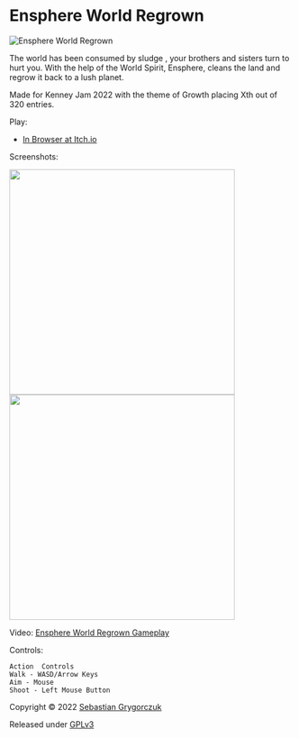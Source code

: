 # Ensphere World Regrown

![Ensphere World Regrown](https://img.itch.zone/aW1nLzk4Nzc1MTEucG5n/315x250%23c/j8fiaj.png)

The world has been consumed by sludge , your brothers and sisters turn to hurt you. With the help of the World Spirit, Ensphere, cleans the land and regrow it back to a lush planet. 

Made for Kenney Jam 2022 with the theme of Growth placing Xth out of 320 entries.

Play:

- [In Browser at Itch.io](https://orczuk.itch.io/world-regrown)

Screenshots:

<img src="https://img.itch.zone/aW1hZ2UvMTY3MTM1OS85ODcwMzE1LmdpZg==/794x1000/cQt42i.gif" width="400">
<img src="https://img.itch.zone/aW1hZ2UvMTY3MTM1OS85ODcwMzE2LmdpZg==/794x1000/kwQIAS.gif" width="400">

Video:
[Ensphere World Regrown Gameplay](https://www.youtube.com/watch?v=hHvSUYG4EF8)

Controls:
```
Action 	Controls
Walk - WASD/Arrow Keys
Aim - Mouse
Shoot - Left Mouse Button 
```

Copyright © 2022 [Sebastian Grygorczuk](https://orczuk.github.io/)

Released under [GPLv3](gpl-3.0.txt)
